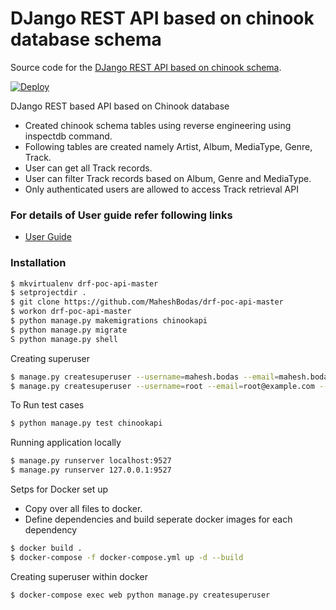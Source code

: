 # DJango REST API based on chinook database schema

Source code for the [DJango REST API based on chinook schema][server].

[server]: https://github.com/MaheshBodas/chinook-poc-api-master

[![Deploy](https://www.herokucdn.com/deploy/button.svg)](https://heroku.com/deploy)


DJango REST based API based on Chinook database

  - Created chinook schema tables using reverse engineering using inspectdb command.
  - Following tables are created namely Artist, Album, MediaType, Genre, Track.
  - User can get all Track records.
  - User can filter Track records based on Album, Genre and MediaType.
  - Only authenticated users are allowed to access Track retrieval API

### For details of User guide refer following links
- [User Guide](https://github.com/MaheshBodas/chinook-poc-api-master/tree/master/blob/Chinook-PoC-WebAPI-Presentation.pdf)

### Installation

```sh
$ mkvirtualenv drf-poc-api-master
$ setprojectdir .
$ git clone https://github.com/MaheshBodas/drf-poc-api-master
$ workon drf-poc-api-master 
$ python manage.py makemigrations chinookapi
$ python manage.py migrate
S python manage.py shell
```

Creating superuser

```sh
$ manage.py createsuperuser --username=mahesh.bodas --email=mahesh.bodas@gmail.com
$ manage.py createsuperuser --username=root --email=root@example.com --noinput
```

To Run test cases

```sh 
$ python manage.py test chinookapi
```

Running application locally

```sh 
$ manage.py runserver localhost:9527
$ manage.py runserver 127.0.0.1:9527
```

Setps for Docker set up
- Copy over all files to docker.
- Define dependencies and build seperate docker images for each dependency   
    
```sh 
$ docker build .
$ docker-compose -f docker-compose.yml up -d --build
```

Creating superuser within docker

```sh 
$ docker-compose exec web python manage.py createsuperuser 
```
